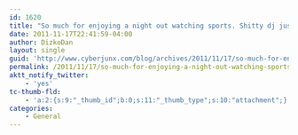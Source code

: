 ```yaml
---
id: 1620
title: "So much for enjoying a night out watching sports. Shitty dj just came out. Ive been warned of karaoke to come'"
date: 2011-11-17T22:41:59-04:00
author: DizkoDan
layout: single
guid: 'http://www.cyberjunx.com/blog/archives/2011/11/17/so-much-for-enjoying-a-night-out-watching-sports-shitty-dj-just-came-out-ive-been-warned-of-karaoke-to-come/'
permalink: /2011/11/17/so-much-for-enjoying-a-night-out-watching-sports-shitty-dj-just-came-out-ive-been-warned-of-karaoke-to-come/
aktt_notify_twitter:
    - 'yes'
tc-thumb-fld:
    - 'a:2:{s:9:"_thumb_id";b:0;s:11:"_thumb_type";s:10:"attachment";}'
categories:
    - General
---
```


<div class="posterous_autopost"></div>